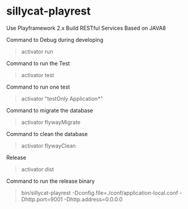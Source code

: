 # sillycat-playrest
Use Playframework 2.x Build RESTful Services Based on JAVA8

Command to Debug during developing
>activator run


Command to run the Test
>activator test

Command to run one test
>activator "testOnly Application*"

Command to migrate the database
>activator flywayMigrate

Command to clean the database
>activator flywayClean

Release
>activator dist

Command to run the release binary
>bin/sillycat-playrest -Dconfig.file=./conf/application-local.conf -Dhttp.port=9001 -Dhttp.address=0.0.0.0

